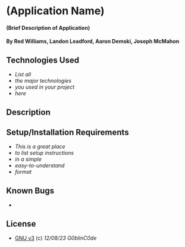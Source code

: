 # (Application Name)

#### (Brief Description of Application)

#### By Red Williams, Landon Leadford, Aaron Demski, Joseph McMahon

## Technologies Used

* _List all_
* _the major technologies_
* _you used in your project_
* _here_

## Description

## Setup/Installation Requirements

* _This is a great place_
* _to list setup instructions_
* _in a simple_
* _easy-to-understand_
* _format_

## Known Bugs

* 

## License

* [GNU v3](LICENSE) (c) _12/08/23_ _G0blinC0de_
